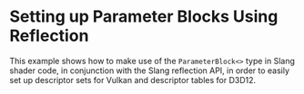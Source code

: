 Setting up Parameter Blocks Using Reflection
============================================

This example shows how to make use of the `ParameterBlock<>` type in Slang shader code, in conjunction with the Slang reflection API, in order to easily set up descriptor sets for Vulkan and descriptor tables for D3D12.
